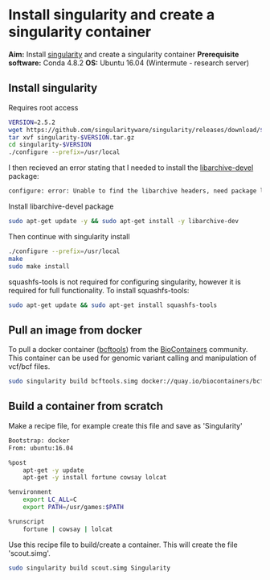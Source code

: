 # Install singularity and create a singularity container

**Aim:** Install [singularity](https://singularity.lbl.gov/install-linux) and create a singularity container
**Prerequisite software:** Conda 4.8.2
**OS:** Ubuntu 16.04 (Wintermute - research server)

## Install singularity

Requires root access

```bash
VERSION=2.5.2
wget https://github.com/singularityware/singularity/releases/download/$VERSION/singularity-$VERSION.tar.gz
tar xvf singularity-$VERSION.tar.gz
cd singularity-$VERSION
./configure --prefix=/usr/local
```

I then recieved an error stating that I needed to install the [libarchive-devel](https://packages.debian.org/sid/libarchive-dev) package:

```bash
configure: error: Unable to find the libarchive headers, need package libarchive-devel (libarchive-dev on Debian/Ubuntu)
```

Install libarchive-devel package

```bash
sudo apt-get update -y && sudo apt-get install -y libarchive-dev
```

Then continue with singularity install

```bash
./configure --prefix=/usr/local
make
sudo make install
```

squashfs-tools is not required for configuring singularity, however it is required for full functionality. To install squashfs-tools:

```bash
sudo apt-get update && sudo apt-get install squashfs-tools 
```

## Pull an image from docker

To pull a docker container ([bcftools](https://biocontainers.pro/#/tools/bcftools)) from the [BioContainers](https://biocontainers.pro/#/) community. This container can be used for genomic variant calling and manipulation of vcf/bcf files.

```bash
sudo singularity build bcftools.simg docker://quay.io/biocontainers/bcftools:1.7--0
```

## Build a container from scratch

Make a recipe file, for example create this file and save as 'Singularity'

```bash
Bootstrap: docker
From: ubuntu:16.04

%post
    apt-get -y update
    apt-get -y install fortune cowsay lolcat

%environment
    export LC_ALL=C
    export PATH=/usr/games:$PATH

%runscript
    fortune | cowsay | lolcat
```

Use this recipe file to build/create a container. This will create the file 'scout.simg'.

```bash
sudo singularity build scout.simg Singularity
```
